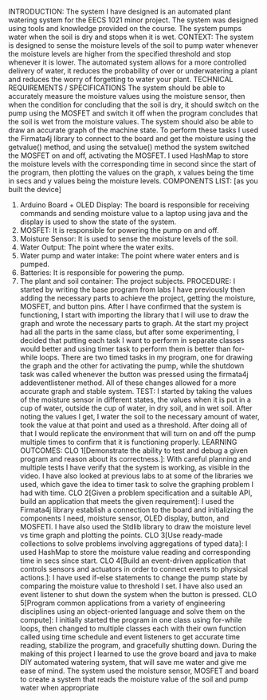 INTRODUCTION:
The system I have designed is an automated plant watering system for the EECS 1021 minor project. The 
system was designed using tools and knowledge provided on the course. The system pumps water when 
the soil is dry and stops when it is wet.
CONTEXT:
The system is designed to sense the moisture levels of the soil to pump water whenever the moisture 
levels are higher from the specified threshold and stop whenever it is lower. The automated system 
allows for a more controlled delivery of water, it reduces the probability of over or underwatering a plant 
and reduces the worry of forgetting to water your plant.
TECHNICAL REQUIREMENTS / SPECIFICATIONS
The system should be able to accurately measure the moisture values using the moisture sensor, then
when the condition for concluding that the soil is dry, it should switch on the pump using the MOSFET 
and switch it off when the program concludes that the soil is wet from the moisture values. The system 
should also be able to draw an accurate graph of the machine state. To perform these tasks I used the
Firmata4j library to connect to the board and get the moisture using the getvalue() method, and using
the setvalue() method the system switched the MOSFET on and off, activating the MOSFET.
I used HashMap to store the moisture levels with the corresponding time in second since the start of the 
program, then plotting the values on the graph, x values being the time in secs and y values being the
moisture levels.
COMPONENTS LIST: [as you built the device]
1. Arduino Board + OLED Display: The board is responsible for receiving commands and sending 
moisture value to a laptop using java and the display is used to show the state of the system.
2. MOSFET: It is responsible for powering the pump on and off.
3. Moisture Sensor: It is used to sense the moisture levels of the soil.
4. Water Output: The point where the water exits.
5. Water pump and water intake: The point where water enters and is pumped.
6. Batteries: It is responsible for powering the pump.
7. The plant and soil container: The project subjects.
PROCEDURE:
I started by writing the base program from labs I have previously then adding the necessary parts to 
achieve the project, getting the moisture, MOSFET, and button pins. After I have confirmed that the 
system is functioning, I start with importing the library that I will use to draw the graph and wrote the 
necessary parts to graph.
At the start my project had all the parts in the same class, but after some experimenting, I decided that 
putting each task I want to perform in separate classes would better and using timer task to perform 
them is better than for-while loops. There are two timed tasks in my program, one for drawing the graph 
and the other for activating the pump, while the shutdown task was called whenever the button was 
pressed using the firmata4j addeventlistener method. All of these changes allowed for a more accurate 
graph and stable system.
TEST:
I started by taking the values of the moisture sensor in different states, the values when it is put in a cup 
of water, outside the cup of water, in dry soil, and in wet soil. After noting the values I get, I water the 
soil to the necessary amount of water, took the value at that point and used as a threshold. After doing 
all of that I would replicate the environment that will turn on and off the pump multiple times to confirm 
that it is functioning properly.
LEARNING OUTCOMES:
CLO 1[Demonstrate the ability to test and debug a given program and reason about its
correctness.]: With careful planning and multiple tests I have verify that the system is working, as visible 
in the video. I have also looked at previous labs to at some of the libraries we used, which gave the idea 
to timer task to solve the graphing problem I had with time.
CLO 2[Given a problem specification and a suitable API, build an application that meets the given 
requirement]: I used the Firmata4j library establish a connection to the board and initializing the 
components I need, moisture sensor, OLED display, button, and MOSFETI. I have also used the Stdlib
library to draw the moisture level vs time graph and plotting the points.
CLO 3[Use ready-made collections to solve problems involving aggregations of typed data]: I used 
HashMap to store the moisture value reading and corresponding time in secs since start.
CLO 4[Build an event-driven application that controls sensors and actuators in order to connect events to 
physical actions.]: I have used if-else statements to change the pump state by comparing the moisture 
value to threshold I set. I have also used an event listener to shut down the system when the button is 
pressed.
CLO 5[Program common applications from a variety of engineering disciplines using an object-oriented 
language and solve them on the compute]: I initially started the program in one class using for-while 
loops, then changed to multiple classes each with their own function called using time schedule and 
event listeners to get accurate time reading, stabilize the program, and gracefully shutting down.
During the making of this project I learned to use the grove board and java to make DIY automated 
watering system, that will save me water and give me ease of mind. The system used the moisture 
sensor, MOSFET and board to create a system that reads the moisture value of the soil and pump water 
when appropriate
